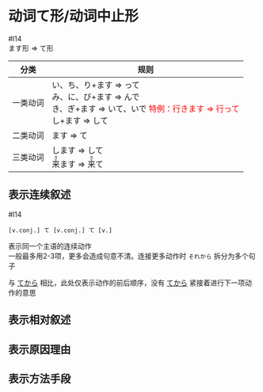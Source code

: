 # 动词て形/动词中止形  

 #l14  
ます形 => て形  

| 分类   | 规则                                                                                              |
| ---- | ----------------------------------------------------------------------------------------------- |
| 一类动词 | い、ち、り+ます => って<br>み、に、び+ます => んで<br>き、ぎ+ます => いて、いで   <font color=red>特例：行きます => 行って</font><br>し+ます => して |
| 二类动词 | ます => て                                                                                           |
| 三类动词 | します => して<br><ruby>来<rt>き</rt>ます</ruby> => <ruby>来<rt>き</rt>て</ruby>                                 |

## 表示连续叙述  
 #l14  
 
```nihongo
[v.conj.] て [v.conj.] て [v.]
```

表示同一个主语的连续动作  
一般最多用2-3项，更多会造成句意不清。连接更多动作时 `それから` 拆分为多个句子  

与 [てから](てから、た後で.md) 相比，此处仅表示动作的前后顺序，没有 [てから](てから、た後で.md) 紧接着进行下一项动作的意思  

## 表示相对叙述

## 表示原因理由

## 表示方法手段